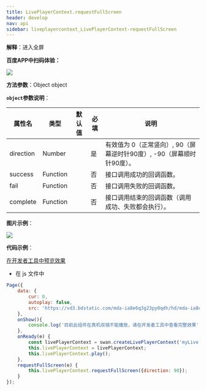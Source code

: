 ```yaml
---
title: LivePlayerContext.requestFullScreen
header: develop
nav: api
sidebar: liveplayercontext_LivePlayerContext-requestFullScreen
---
```



**解释**：进入全屏

**百度APP中扫码体验：**

<img src="https://b.bdstatic.com/miniapp/assets/images/doc_demo/fragment_LivePlayerContextRequestFullScreen.png"  class="demo-qrcode-image" />


**方法参数**：Object object

**`object`参数说明**：

|属性名 |类型  |默认值 |必填|说明|
|---- | ---- | ---- |---- |--|
|direction |Number  |  | 是  |有效值为 0（正常竖向）, 90（屏幕逆时针90度）, -90（屏幕顺时针90度）。|
|success   |Function  |   |否  |接口调用成功的回调函数。|
|fail  |Function  |   | 否 |接口调用失败的回调函数。|
|complete   | Function   |   |否 |接口调用结束的回调函数（调用成功、失败都会执行）。|


**图片示例**：

<div class="m-doc-custom-examples">
    <div class="m-doc-custom-examples-correct">
        <img src="https://b.bdstatic.com/miniapp/images/LrequestFullScreen.gif">
    </div>
    <div class="m-doc-custom-examples-correct">
        <img src=" ">
    </div>
    <div class="m-doc-custom-examples-correct">
        <img src=" ">
    </div>     
</div>

**代码示例**：

<a href="swanide://fragment/8c409b104866aaa7a20890027a478f711573523172114" title="在开发者工具中预览效果" target="_self">在开发者工具中预览效果</a> 

* 在 js 文件中
```js
Page({
    data: {
        cur: 0,
        autoplay: false,
        src: 'https://vd3.bdstatic.com/mda-ia8e6q3g23py8qdh/hd/mda-ia8e6q3g23py8qdh.mp4?playlist=%5B%22hd%22%5D&auth_key=1521549485-0-0-d5d042ba3555b2d23909d16a82916ebc&bcevod_channel=searchbox_feed&pd=share'
    },
    onShow(){
        console.log('目前此组件在真机双端不能播放，请在开发者工具中查看完整效果');
    },
    onReady(e) {
        const livePlayerContext = swan.createLivePlayerContext('myLive');
        this.livePlayerContext = livePlayerContext;
        this.livePlayerContext.play();
    },
    requestFullScreen(e) {
        this.livePlayerContext.requestFullScreen({direction: 90});
    }
});
```